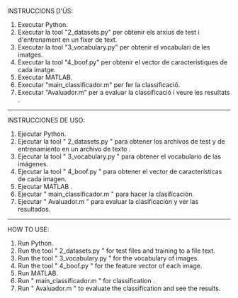 INSTRUCCIONS D'ÚS:

1. Executar Python.
2. Executar la tool "2_datasets.py" per obtenir els arxius de test i d'entrenament en un fixer de text.
3. Executar la tool "3_vocabulary.py" per obtenir el vocabulari de les imatges.
4. Executar la tool "4_boof.py" per obtenir el vector de característiques de cada imatge.
5. Executar MATLAB.
6. Executar "main_classificador.m" per fer la classificació.
7. Executar "Avaluador.m" per a evaluar la classificació i veure les resultats .

----------------------
                                    
INSTRUCCIONES DE USO:

1. Ejecutar Python.
2. Ejecutar la tool " 2_datasets.py " para obtener los archivos de test y de entrenamiento en un archivo de texto .
3. Ejecutar la tool " 3_vocabulary.py " para obtener el vocabulario de las imágenes.
4. Ejecutar la tool " 4_boof.py " para obtener el vector de características de cada imagen.
5. Ejecutar MATLAB .
6. Ejecutar " main_classificador.m " para hacer la clasificación.
7. Ejecutar " Avaluador.m " para evaluar la clasificación y ver las resultados.

----------------------

HOW TO USE:

1. Run Python.
2. Run the tool " 2_datasets.py " for test files and training to a file text.
3. Run the tool " 3_vocabulary.py " for the vocabulary of images.
4. Run the tool " 4_boof.py " for the feature vector of each image.
5. Run MATLAB.
6. Run " main_classificador.m " for classification .
7. Run " Avaluador.m " to evaluate the classification and see the results.




